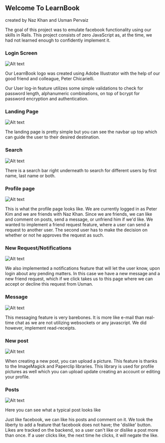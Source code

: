 ## Welcome To LearnBook

created by Naz Khan and Usman Pervaiz

The goal of this project was to emulate facebook functionality using our skills in Rails.
This project consists of zero JavaScript as, at the time, we had not learned enough to confidently
implement it.

### Login Screen

![Alt text](./screenshots/login.png?raw=true "Login Screen")

Our LearnBook logo was created using Adobe Illustrator with the help of our good friend and colleague, Peter Chicarielli.

Our User log-in feature utilizes some simple validations to check for password length,
alphanumeric combinations, on top of bcrypt for password encryption and authentication.

### Landing Page

![Alt text](./screenshots/landing.png?raw=true "Landing Page")

The landing page is pretty simple but you can see the navbar up top which can guide
the user to their desired destination.

### Search

![Alt text](./screenshots/search.png?raw=true "Search")

There is a search bar right underneath to search for different users by first name, last name or both.

### Profile page

![Alt text](./screenshots/friend.png?raw=true "Profile Page")

This is what the profile page looks like. We are currently logged in as Peter Kim and we are friends with Naz Khan. Since we are friends, we can like and comment on posts, send a message, or unfriend him if we'd like. We wanted to implement a friend request feature, where a user can send a request to another user. The second user has to make the decision on whether or not he approves the request as such.

### New Request/Notifications

![Alt text](./screenshots/friend_req.png?raw=true "Notifications")

We also implemented a notifications feature that will let the user know, upon login about any pending matters. In this case we have a new message and a new friend request, which if we click takes us to this page where we can accept or decline this request from Usman.

### Message

![Alt text](./screenshots/message.png?raw=true "Messages")

This messaging feature is very barebones. It is more like e-mail than real-time chat as we are not utilizing websockets or any javascript. We did however, implement read-receipts.

### New post

![Alt text](./screenshots/newpost.png?raw=true "New Post")

When creating a new post, you can upload a picture. This feature is thanks to the ImageMagick
and Paperclip libraries. This library is used for profile pictures as well which you can upload update creating an account or editing your profile.

### Posts

![Alt text](./screenshots/comments.png?raw=true "Comments")

Here you can see what a typical post looks like

Just like facebook, we can like his posts and comment on it. We took the liberty to
add a feature that facebook does not have; the 'dislike' button. Likes are tracked on the backend, so a user can't like or dislike a post more than once. If a user clicks like, the next time he clicks, it will negate the like.
